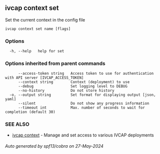 ## ivcap context set

Set the current context in the config file

```
ivcap context set name [flags]
```

### Options

```
  -h, --help   help for set
```

### Options inherited from parent commands

```
      --access-token string   Access token to use for authentication with API server [IVCAP_ACCESS_TOKEN]
      --context string        Context (deployment) to use
      --debug                 Set logging level to DEBUG
      --no-history            Do not store history
  -o, --output string         Set format for displaying output [json, yaml]
      --silent                Do not show any progress information
      --timeout int           Max. number of seconds to wait for completion (default 30)
```

### SEE ALSO

* [ivcap context](ivcap_context.md)	 - Manage and set access to various IVCAP deployments

###### Auto generated by spf13/cobra on 27-May-2024
